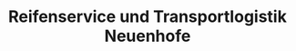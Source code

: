 ---
title: "Reifenservice und Transportlogistik Neuenhofe"
url: /westheide/reifenservice-und-transportlogistik-neuenhofe/
shop: Reifen
---